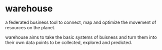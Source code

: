 # warehouse
a federated business tool to connect, map and optimize the movement of resources on the planet.

warehouse aims to take the basic systems of buisness and turn them into their own data points to be collected, explored and predicted. 

